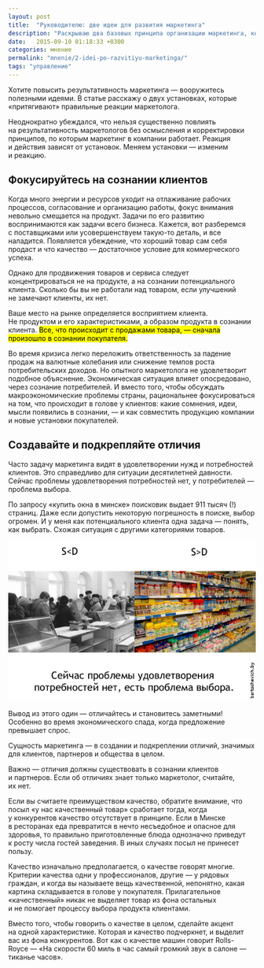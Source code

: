 ```yaml
---
layout: post
title:  "Руководителю: две идеи для развития маркетинга"
description: "Раскрываю два базовых принципа организации маркетинга, которые полезно понимать руководителю компании."
date:   2015-09-10 01:18:33 +0300
categories: мнение
permalink: "mnenie/2-idei-po-razvitiyu-marketinga/"
tags: "управление"
---
```

<p>Хотите повысить результативность маркетинга&nbsp;— вооружитесь полезными идеями. В&nbsp;статье расскажу о&nbsp;двух установках, которые «притягивают» правильные реакции маркетолога.</p> <!--more-->

<p>Неоднократно убеждался, что нельзя существенно повлиять на&nbsp;результативность маркетологов без осмысления и&nbsp;корректировки принципов, по&nbsp;которым маркетинг в&nbsp;компании работает. Реакция и&nbsp;действия зависят от&nbsp;установок. Меняем установки&nbsp;— изменим и&nbsp;реакцию.</p>

<h2>Фокусируйтесь на&nbsp;сознании клиентов</h2>
<p>Когда много энергии и&nbsp;ресурсов уходит на&nbsp;отлаживание рабочих процессов, согласование и&nbsp;организацию работы, фокус внимания невольно смещается на&nbsp;продукт. Задачи по&nbsp;его развитию воспринимаются как задачи всего бизнеса. Кажется, вот разберемся с&nbsp;поставщиками или усовершенствуем такую-то деталь, и&nbsp;все наладится. Появляется убеждение, что хороший товар сам себя продаст и&nbsp;что качество&nbsp;— достаточное условие для коммерческого успеха.</p>
<p>Однако для продвижения товаров и&nbsp;сервиса следует концентрироваться не&nbsp;на&nbsp;продукте, а&nbsp;на&nbsp;сознании потенциального клиента. Сколько&nbsp;бы вы&nbsp;не&nbsp;работали над товаром, если улучшений не&nbsp;замечают клиенты, их&nbsp;нет.</p>
<p>Ваше место на&nbsp;рынке определяется восприятием клиента. Не&nbsp;продуктом и&nbsp;его характеристиками, а&nbsp;образом продукта в&nbsp;сознании клиента. <mark>Все, что происходит с&nbsp;продажами товара,&nbsp;— сначала произошло в&nbsp;сознании покупателя.</mark></p>
<p>Во&nbsp;время кризиса легко переложить ответственность за&nbsp;падение продаж на&nbsp;валютные колебания или снижение темпов роста потребительских доходов. Но&nbsp;опытного маркетолога не&nbsp;удовлетворит подобное объяснение. Экономическая ситуация влияет опосредовано, через сознание потребителей. И&nbsp;вместо того, чтобы обсуждать макроэкономические проблемы страны, рациональнее фокусироваться на&nbsp;том, что происходит в&nbsp;голове у&nbsp;клиентов: какие сомнения, идеи, мысли появились в&nbsp;сознании,&nbsp;— и&nbsp;как совместить продукцию компании и&nbsp;новые установки покупателей.</p>
<h2>Создавайте и&nbsp;подкрепляйте отличия</h2>
<p>Часто задачу маркетинга видят в&nbsp;удовлетворении нужд и&nbsp;потребностей клиентов. Это справедливо для ситуации десятилетней давности. Сейчас проблемы удовлетворения потребностей нет, у&nbsp;потребителей&nbsp;— проблема выбора.</p>
<p>По&nbsp;запросу «купить окна в&nbsp;минске» поисковик выдает 911 тысяч (!) страниц. Даже если допустить некоторую погрешность в&nbsp;поиске, выбор огромен. И&nbsp;у&nbsp;меня как потенциального клиента одна задача&nbsp;— понять, как выбрать. Схожая ситуация с&nbsp;другими категориями товаров.</p>

![значимость отличий в маркетинге](/images/otlichie.jpg)

<p>Вывод из&nbsp;этого один&nbsp;— отличайтесь и&nbsp;становитесь заметными! Особенно во&nbsp;время экономического спада, когда предложение превышает спрос.</p>
<div class="hip">Сущность маркетинга&nbsp;— в&nbsp;создании и&nbsp;подкреплении отличий, значимых для клиентов, партнеров и&nbsp;общества в&nbsp;целом.</div>
<p>Важно&nbsp;— отличия должны существовать в&nbsp;сознании клиентов и&nbsp;партнеров. Если об&nbsp;отличиях знает только маркетолог, считайте, их&nbsp;нет.</p>
<p>Если вы&nbsp;считаете преимуществом качество, обратите внимание, что посыл «у&nbsp;нас качественный товар» сработает тогда, когда у&nbsp;конкурентов качество отсутствует в&nbsp;принципе. Если в&nbsp;Минске в&nbsp;ресторанах еда превратится в&nbsp;нечто несъедобное и&nbsp;опасное для здоровья, то&nbsp;правильно приготовленные блюда однозначно приведут к&nbsp;росту числа гостей заведения. В&nbsp;иных случаях посыл не&nbsp;принесет пользу.</p>
<p>Качество изначально предполагается, о&nbsp;качестве говорят многие. Критерии качества одни у&nbsp;профессионалов, другие&nbsp;— у&nbsp;рядовых граждан, и&nbsp;когда вы&nbsp;называете вещь качественной, непонятно, какая картина складывается в&nbsp;голове у&nbsp;покупателя. Прилагательное «качественный» никак не&nbsp;выделяет товар из&nbsp;фона остальных и&nbsp;не&nbsp;помогает процессу выбора продукта клиентами.</p>
<p>Вместо того, чтобы говорить о&nbsp;качестве в&nbsp;целом, сделайте акцент на&nbsp;одной характеристике. Которая и&nbsp;качество подчеркнет, и&nbsp;выделит вас из&nbsp;фона конкурентов. Вот как о&nbsp;качестве машин говорит Rolls-Royce&nbsp;— «На&nbsp;скорости 60&nbsp;миль в&nbsp;час самый громкий звук в&nbsp;салоне&nbsp;— тиканье часов».</p>
